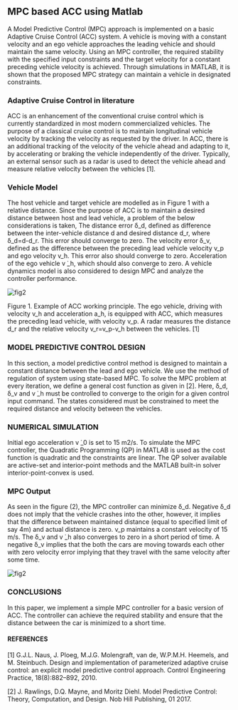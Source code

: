 ## MPC based ACC using Matlab
A Model Predictive Control (MPC) approach is implemented on a basic Adaptive Cruise Control (ACC) system. A vehicle is moving with a constant velocity and an ego vehicle approaches the leading vehicle and should maintain the same velocity. Using an MPC controller, the required stability with the specified input constraints and the target velocity for a constant preceding vehicle velocity is achieved. Through simulations in MATLAB, it is shown that the proposed MPC strategy can maintain a vehicle in designated constraints.

### Adaptive Cruise Control in literature
ACC is an enhancement of the conventional cruise control which is currently standardized in most modern commercialized vehicles. The purpose of a classical cruise control is to maintain longitudinal vehicle velocity by tracking the velocity as requested by the driver. In ACC, there is an additional tracking of the velocity of the vehicle ahead and adapting to it, by accelerating or braking the vehicle independently of the driver. Typically, an external sensor such as a radar is used to detect the vehicle ahead and measure relative velocity between the vehicles [1].


### Vehicle Model
The host vehicle and target vehicle are modelled as in Figure 1 with a relative distance. Since the purpose of ACC is to maintain a desired distance between host and lead vehicle, a problem of the below considerations is taken,
	The distance error δ_d, defined as difference between the inter-vehicle distance d and desired distance d_r, where δ_d=d-d_r. This error should converge to zero.
	The velocity error δ_v, defined as the difference between the preceding lead vehicle velocity v_p and ego velocity v_h. This error also should converge to zero.
	Acceleration of the ego vehicle v ̇_h, which should also converge to zero.
A vehicle dynamics model is also considered to design MPC and analyze the controller performance.


![fig2](https://user-images.githubusercontent.com/81799459/205552393-9e3043ee-1926-46e9-87af-eb54493249e8.jpg)

Figure 1. Example of ACC working principle. The ego vehicle, driving with velocity v_h and acceleration a_h, is equipped with ACC, which measures the preceding lead vehicle, with velocity v_p. A radar measures the distance d_r and the relative velocity v_r=v_p-v_h between the vehicles. [1]


### MODEL PREDICTIVE CONTROL DESIGN
In this section, a model predictive control method is designed to maintain a constant distance between the lead and ego vehicle. We use the method of regulation of system using state-based MPC. To solve the MPC problem at every iteration, we define a general cost function as given in [2]. 
Here, δ_d, δ_v and v ̇_h must be controlled to converge to the origin for a given control input command. The states considered must be constrained to meet the required distance and velocity between the vehicles.


### NUMERICAL SIMULATION
Initial ego acceleration v ̇_0 is set to 15 m2/s. To simulate the MPC controller, the Quadratic Programming (QP) in MATLAB is used as the cost function is quadratic and the constraints are linear. The QP solver available are active-set and interior-point methods and the MATLAB built-in solver interior-point-convex is used.


### MPC Output
As seen in the figure (2), the MPC controller can minimize δ_d. Negative δ_d does not imply that the vehicle crashes into the other, however, it implies that the difference between maintained distance (equal to specified limit of say 4m) and actual distance is zero. v_p maintains a constant velocity of 15 m/s. The δ_v and v ̇_h also converges to zero in a short period of time. A negative δ_v implies that the both the cars are moving towards each other with zero velocity error implying that they travel with the same velocity after some time.


![fig2](https://user-images.githubusercontent.com/81799459/205552781-17b50616-6c58-4c94-9959-9d60a6a093b1.jpg)


### CONCLUSIONS
In this paper, we implement a simple MPC controller for a basic version of ACC. The controller can achieve the required stability and ensure that the distance between the car is minimized to a short time.

#### REFERENCES
[1]	G.J.L. Naus, J. Ploeg, M.J.G. Molengraft, van de, W.P.M.H. Heemels, and M. Steinbuch. Design and implementation of parameterized adaptive cruise control: an explicit model predictive control approach. Control Engineering Practice, 18(8):882–892, 2010.

[2]	J. Rawlings, D.Q. Mayne, and Moritz Diehl. Model Predictive Control: Theory, Computation, and Design. Nob Hill Publishing, 01 2017.




